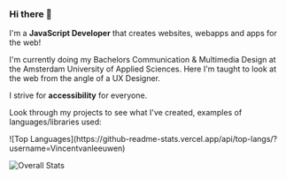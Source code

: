 
### Hi there 👋

<div class="intro">
  
<div>
I'm a <b>JavaScript Developer</b> that creates websites, webapps and apps for the web!
  
I'm currently doing my Bachelors Communication & Multimedia Design at the Amsterdam University of Applied Sciences. Here I'm taught to look at 
the web from the angle of a UX Designer. 
  
  I strive for <b>accessibility</b> for everyone.

Look through my projects to see what I've created, examples of languages/libraries used:
    

</div>
  ![Top Languages](https://github-readme-stats.vercel.app/api/top-langs/?username=Vincentvanleeuwen)   
  
![Overall Stats](https://github-readme-stats.vercel.app/api?username=Vincentvanleeuwen&count_private=true&show_icons=true&hide=contribs)
</div>


<!--
**Vincentvanleeuwen/Vincentvanleeuwen** is a ✨ _special_ ✨ repository because its `README.md` (this file) appears on your GitHub profile.

Here are some ideas to get you started:

- 🔭 I’m currently working on ...
- 🌱 I’m currently learning ...
- 👯 I’m looking to collaborate on ...
- 🤔 I’m looking for help with ...
- 💬 Ask me about ...
- 📫 How to reach me: ...
- 😄 Pronouns: ...
- ⚡ Fun fact: ...
<style>
.intro {
  display:flex; 
  flex-direction:row;
}
</style>
-->

